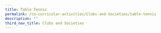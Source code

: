 ```yaml
---
title: Table Tennis
permalink: /co-curricular-activities/Clubs-and-Societies/table-tennis
description: ""
third_nav_title: Clubs and Societies
---
```

